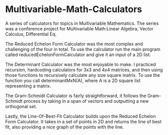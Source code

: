 # Multivariable-Math-Calculators
A series of calculators for topics in Multivariable Mathematics. The series was a conference project for Multivariable Math:Linear Algebra, Vector Calculus, Differential Eq. 

The Reduced Echelon Form Calculator was the most complex and challenging of the four in total. To use the calculator run the main program called reducedEchelonFormCalculator and give it an input of a 2D list.

The Determinant Calculator was the most enjoyable to make. I practiced recursion, hardcoding calculators for 3x3 and 4x4 matrices, and then using those functions to recursively calculate any size square matrix.
To use the function you call determinantMxN(A), where A is a 2D square list representing a matrix.

The Gram-Schmidt Calculator is fairly straightforward, it follows the Gram-Schmidt process by taking in a span of vectors and outputting a new orthogonal set.

Lastly, the Line-Of-Best-Fit Calculator builds upon the Reduced Echelon Form Calculator. It takes in a set of points in 2D and returns the line of best fit, also providing a nice graph of the points with the line.
